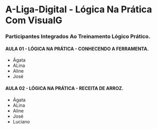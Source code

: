 # A-Liga-Digital - Lógica Na Prática Com VisualG

### Participantes Integrados Ao Treinamento Lógico Prático.

#### AULA 01 - LÓGICA NA PRÁTICA - CONHECENDO A FERRAMENTA.

* Ágata
* ALina
* Aline
* José

#### AULA 02 - LÓGICA NA PRÁTICA - RECEITA DE ARROZ.

* Ágata
* ALina
* Aline
* José
* Luciano